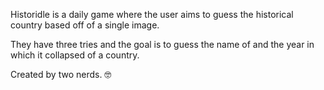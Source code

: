 Historidle is a daily game where the user aims to guess the historical country based off of a single image. 

They have three tries and the goal is to guess the name of and the year in which it collapsed of a country. 

Created by two nerds. 🤓
